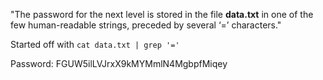 "The password for the next level is stored in the file **data.txt** in one of the few human-readable strings, preceded by several ‘=’ characters."

Started off with `cat data.txt | grep '='`

Password: FGUW5ilLVJrxX9kMYMmlN4MgbpfMiqey
